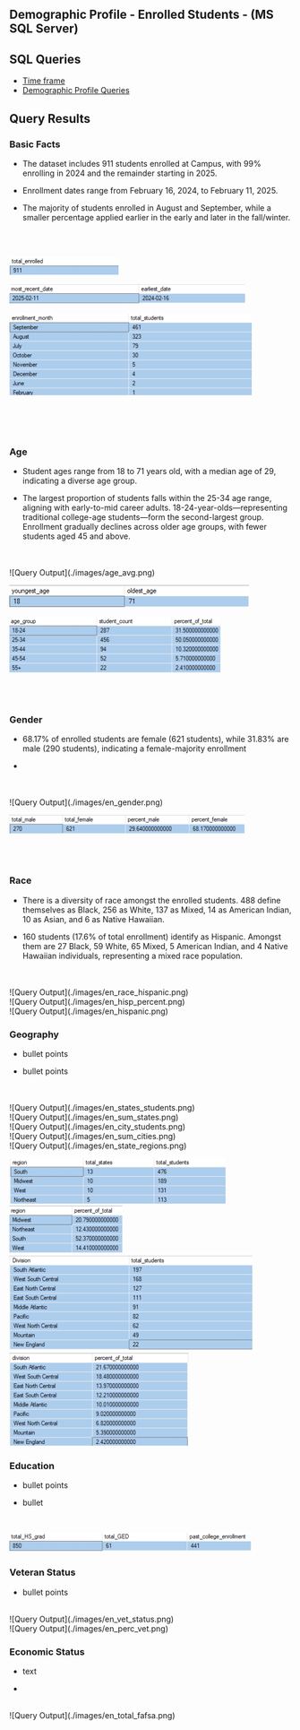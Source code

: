  

## Demographic Profile - Enrolled Students - (MS SQL Server)

## SQL Queries 

- [Time frame](/SQL/enrolled_analysis.sql)
- [Demographic Profile Queries](/SQL/enrolled_demo_profile.sql)


## Query Results  

### Basic Facts  


- The dataset includes 911 students enrolled at Campus, with 99% enrolling in 2024 and the remainder starting in 2025.


- Enrollment dates range from February 16, 2024, to February 11, 2025.


- The majority of students enrolled in August and September, while a smaller percentage applied earlier in the early and later in the fall/winter.

<br>
<br>

 

 ![Query Output](./images/enrolled_count.png)   


  ![Query Output](./images/en_dates_enroll.png)


  ![Query Output](./images/en_dates_month.png)

<br>
<br>
<br>

### Age


- Student ages range from 18 to 71 years old, with a median age of 29, indicating a diverse age group.


- The largest proportion of students falls within the 25-34 age range, aligning with early-to-mid career adults. 18-24-year-olds—representing traditional college-age students—form the second-largest group. Enrollment gradually declines across older age groups, with fewer students aged 45 and above.

<br>
<br>
![Query Output](./images/age_avg.png)


![Query Output](./images/age_young_old.png)


![Query Output](./images/en_age_group_count.png)


<br>
<br>

### Gender 


- 68.17% of enrolled students are female (621 students), while 31.83% are male (290 students), indicating a female-majority enrollment

-


<br>
<br>
 ![Query Output](./images/en_gender.png) 

 ![Query Output](./images/en_gender_perc.png)     

<br>
<br>


### Race


- There is a diversity of race amongst the enrolled students. 488 define themselves as Black, 256 as White, 137 as Mixed, 14 as American Indian, 10 as Asian, and 6 as Native Hawaiian.

- 160 students (17.6% of total enrollment) identify as Hispanic. Amongst them are 27 Black, 59 White, 65 Mixed, 5 American Indian, and 4 Native Hawaiian individuals, representing a mixed race population.

<br>
<br>
 ![Query Output](./images/en_race_hispanic.png)
<br>
 ![Query Output](./images/en_hisp_percent.png)
<br>
 ![Query Output](./images/en_hispanic.png)


### Geography


- bullet points

- bullet points 

<br>
<br>
 ![Query Output](./images/en_states_students.png)

<br>
![Query Output](./images/en_sum_states.png)

<br>
![Query Output](./images/en_city_students.png)

<br>
![Query Output](./images/en_sum_cities.png)

<br>
![Query Output](./images/en_state_regions.png)

<br>

![Query Output](./images/en_region_students.png)
<br>
![Query Output](./images/en_region_perc.png)
<br> 
 ![Query Output](./images/en_division_stud.png)
<br>
 ![Query Output](./images/en_division_perc.png)
<br>

### Education


- bullet points

- bullet

<br>

![Query Output](./images/en_education_history.png)


### Veteran Status 


- bullet points

<br>
![Query Output](./images/en_vet_status.png)
<br>
![Query Output](./images/en_perc_vet.png)


###  Economic Status


- text


-

<br>
![Query Output](./images/en_total_fafsa.png)










